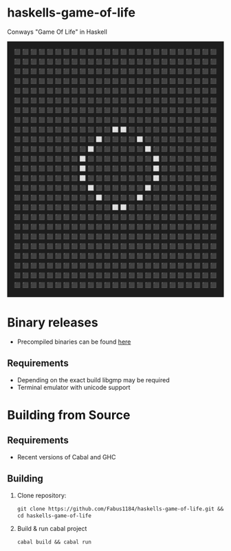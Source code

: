 # haskells-game-of-life

Conways "Game Of Life" in Haskell

![](./haskells_game_of_life.gif)


# Binary releases

- Precompiled binaries can be found [here](https://github.com/Fabus1184/haskells-game-of-life/releases)

## Requirements
- Depending on the exact build libgmp may be required
- Terminal emulator with unicode support

# Building from Source

## Requirements
- Recent versions of Cabal and GHC

## Building
1. Clone repository:
    ```
    git clone https://github.com/Fabus1184/haskells-game-of-life.git && cd haskells-game-of-life
    ```

2. Build & run cabal project
    ```
    cabal build && cabal run
    ```